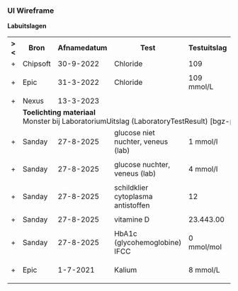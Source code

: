 ### UI Wireframe
<b>Labuitslagen</b>
<table class="grid">
<tbody>
<tr><th>&gt;&lt;</th>
<th>Bron</th>
<th>Afnamedatum</th>
<th>Test</th>
<th>Testuitslag</th>
<th>Interpretatie</th>
<th>Onder- en bovengrens</th>
<th>Materiaal</th>
<th>Status</th>
</tr>
<tr><td>+</td>
<td>Chipsoft</td>
<td>30-9-2022</td>
<td>Chloride</td>
<td>109</td>
<td></td>
<td></td>
<td>Serum</td>
<td>final</td>
</tr><tr><td></td><td colspan=8>
</td></tr>
<tr><td>+</td>
<td>Epic</td>
<td>31-3-2022</td>
<td>Chloride</td>
<td>109 mmol/L</td>
<td></td>
<td>99 - 108 mmol/L</td>
<td></td>
<td>final</td>
</tr><tr><td></td><td colspan=8>
</td></tr>
<tr><td>+</td>
<td>Nexus</td>
<td>13-3-2023</td>
<td></td>
<td></td>
<td></td>
<td></td>
<td></td>
<td>final</td>
</tr><tr><td></td><td colspan=8>
<b>Toelichting materiaal</b><br/>Monster bij LaboratoriumUitslag (LaboratoryTestResult) [bgz-patA-labresult2]<br/>
</td></tr>
<tr><td>+</td>
<td>Sanday</td>
<td>27-8-2025</td>
<td>glucose niet nuchter, veneus (lab)</td>
<td>1 mmol/l</td>
<td></td>
<td>3.5 - 7.8 mmol/l</td>
<td></td>
<td>final</td>
</tr><tr><td></td><td colspan=8>
</td></tr>
<tr><td>+</td>
<td>Sanday</td>
<td>27-8-2025</td>
<td>glucose nuchter, veneus (lab)</td>
<td>4 mmol/l</td>
<td></td>
<td>4 - 6.1 mmol/l</td>
<td></td>
<td>final</td>
</tr><tr><td></td><td colspan=8>
</td></tr>
<tr><td>+</td>
<td>Sanday</td>
<td>27-8-2025</td>
<td>schildklier cytoplasma antistoffen</td>
<td>12</td>
<td></td>
<td></td>
<td></td>
<td>final</td>
</tr><tr><td></td><td colspan=8>
</td></tr>
<tr><td>+</td>
<td>Sanday</td>
<td>27-8-2025</td>
<td>vitamine D</td>
<td>23.443.00</td>
<td></td>
<td></td>
<td></td>
<td>final</td>
</tr><tr><td></td><td colspan=8>
</td></tr>
<tr><td>+</td>
<td>Sanday</td>
<td>27-8-2025</td>
<td>HbA1c (glycohemoglobine) IFCC</td>
<td>0 mmol/mol</td>
<td></td>
<td></td>
<td></td>
<td>final</td>
</tr><tr><td></td><td colspan=8>
</td></tr>
<tr><td>+</td>
<td>Epic</td>
<td>1-7-2021</td>
<td>Kalium</td>
<td>8 mmol/L</td>
<td></td>
<td>3.5 - 5 mmol/L</td>
<td></td>
<td>final</td>
</tr><tr><td></td><td colspan=8>
</td></tr>
</tbody>
</table>